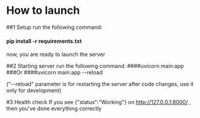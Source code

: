 # How to launch
##1 Setup
run the following command:
#### pip install -r requirements.txt
now, you are ready to launch the server

##2 Starting server
run the following command:
####uvicorn main:app
###Or
####uvicorn main:app --reload

("--reload" parameter is for restarting the server after code changes, 
use it only for development)


#3 Health check
If you see 
{"status":"Working"}
on 
http://127.0.0.1:8000/ , then you've done everything correctly